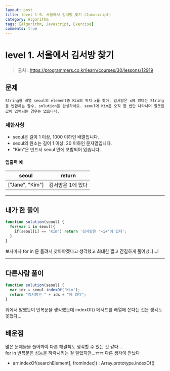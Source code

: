 ```yaml
---
layout: post
title: level 1-9. 서울에서 김서방 찾기 (Javascript)
category: Algorithm
tags: [Algorithm, Javascript, Exercise]
comments: true
---
```

# level 1. 서울에서 김서방 찾기 
> 출처 : <https://programmers.co.kr/learn/courses/30/lessons/12919>

## 문제

```
String형 배열 seoul의 element중 Kim의 위치 x를 찾아, 김서방은 x에 있다는 String을 반환하는 함수, solution을 완성하세요. seoul에 Kim은 오직 한 번만 나타나며 잘못된 값이 입력되는 경우는 없습니다.
```

### 제한사항

  - seoul은 길이 1 이상, 1000 이하인 배열입니다.
  - seoul의 원소는 길이 1 이상, 20 이하인 문자열입니다.
  - "Kim"은 반드시 seoul 안에 포함되어 있습니다.

#### 입출력 예

seoul | return 
--------- | ---------
["Jane", "Kim"] | 김서방은 1에 있다

***

## 내가 한 풀이
```javascript
function solution(seoul) {
  for(var i in seoul){
    if(seoul[i] == 'Kim') return '김서방은 '+i+'에 있다';
  }
}
```
보자마자 for in 문 돌려서 찾아야겠다고 생각했고 최대한 짧고 간결하게 풀어냈다...!

***

## 다른사람 풀이
```javascript
function solution(seoul) {
  var idx = seoul.indexOf('Kim');
  return "김서방은 " + idx + "에 있다";
}
```
위에서 말했듯이 반복문을 생각했는데 indexOf() 메서드를 배열에 쓴다는 것은 생각도 못했다...

## 배운점

많은 문제들을 풀어봐야 다른 해결책도 생각할 수 있는 것 같다...  
for in 반복문은 성능을 하락시키는 걸 알았지만...ㅠㅠ 다른 생각이 안났다

- arr.indexOf(searchElement[, fromIndex]) : Array.prototype.indexOf()

